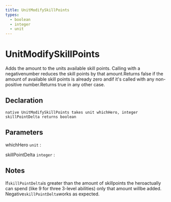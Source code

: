 ```yaml
---
title: UnitModifySkillPoints
types:
  - boolean
  - integer
  - unit
---
```


# UnitModifySkillPoints
Adds the amount to the units available skill points. Calling with a negativenumber reduces the skill points by that amount.Returns false if the amount of available skill points is already zero andif it's called with any non-positive number.Returns true in any other case.

## Declaration

```jass
native UnitModifySkillPoints takes unit whichHero, integer skillPointDelta returns boolean
```

## Parameters
whichHero `unit`
: 

skillPointDelta `integer`
: 

## Notes 
If`skillPointDelta`is greater than the amount of skillpoints the heroactually can spend (like 9 for three 3-level abilities) only that amount willbe added. Negative`skillPointDelta`works as expected.

